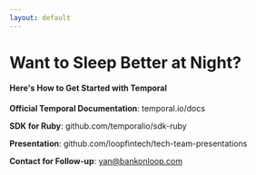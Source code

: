 ```yaml
---
layout: default
---
```


# Want to Sleep Better at Night?

#### Here's How to Get Started with Temporal

**Official Temporal Documentation**: temporal.io/docs

**SDK for Ruby**: github.com/temporalio/sdk-ruby

**Presentation**: github.com/loopfintech/tech-team-presentations

**Contact for Follow-up**: yan@bankonloop.com

<!--
**Speaker Notes - Conclusion:**

- Start with the value proposition: "So, if you're tired of getting paged at 3 AM for stuck payments or explaining to customers why their money is in limbo, Temporal might be the solution you're looking for."

- Provide a concrete path forward:
  * "If you're interested in exploring Temporal for your own systems, here's how I recommend getting started."
  * "First, visit temporal.io/docs - the official documentation is comprehensive and includes excellent getting started guides and tutorials."
  * "For Ruby developers, the Ruby SDK at github.com/temporalio/sdk-ruby is your best friend. The README includes installation instructions and simple example workflows to get you started."
  * "The SDK is extremely well-documented and the examples cover common patterns like the saga pattern we discussed today."

- Share additional resources:
  * "Our presentation slides and code examples are available in our public GitHub repository. Feel free to use these as reference for your own implementation."
  * "The Temporal community is also incredibly helpful. Join the Slack channel mentioned in the docs - it's where you can get help from Temporal creators and experienced users."

- Offer personal guidance:
  * "If you have specific questions about how we implemented Temporal at Loop or want to discuss whether it might be a good fit for your use case, please reach out to me directly."
  * "My email is on the screen, and I'm happy to share more details about our journey, including specific patterns we've implemented and challenges we've overcome."

- End with the key takeaway: "The bottom line is that Temporal fundamentally changed how we think about distributed systems reliability. What used to be our most stressful, complex code is now our most reliable and maintainable. It's rare that a technology delivers that kind of transformational impact, but Temporal absolutely did for us."

- Final thought: "Thank you for your attention today. I hope you found this useful, and I look forward to your questions."

- Time target: 1 minute - concise wrap-up that reinforces key value proposition
-->
